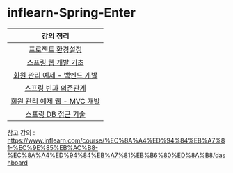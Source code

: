 # inflearn-Spring-Enter

|강의 정리|
|:---:|
|[프로젝트 환경설정](https://yeonx.tistory.com/entry/%ED%94%84%EB%A1%9C%EC%A0%9D%ED%8A%B8-%ED%99%98%EA%B2%BD%EC%84%A4%EC%A0%95)|
|[스프링 웹 개발 기초](https://yeonx.tistory.com/entry/%EC%8A%A4%ED%94%84%EB%A7%81-%EC%9B%B9-%EA%B0%9C%EB%B0%9C-%EA%B8%B0%EC%B4%88)|
|[회원 관리 예제 - 백엔드 개발](https://yeonx.tistory.com/entry/%ED%9A%8C%EC%9B%90-%EA%B4%80%EB%A6%AC-%EC%98%88%EC%A0%9C-%EB%B0%B1%EC%97%94%EB%93%9C-%EA%B0%9C%EB%B0%9C)|
|[스프링 빈과 의존관계](https://yeonx.tistory.com/entry/%EC%8A%A4%ED%94%84%EB%A7%81-%EB%B9%88%EA%B3%BC-%EC%9D%98%EC%A1%B4%EA%B4%80%EA%B3%84)|
|[회원 관리 예제 웹 - MVC 개발](https://yeonx.tistory.com/entry/%ED%9A%8C%EC%9B%90-%EA%B4%80%EB%A6%AC-%EC%98%88%EC%A0%9C-%EC%9B%B9-MVC-%EA%B0%9C%EB%B0%9C)|
|[스프링 DB 접근 기술](https://yeonx.tistory.com/entry/%EC%8A%A4%ED%94%84%EB%A7%81-DB-%EC%A0%91%EA%B7%BC-%EA%B8%B0%EC%88%A0)|

참고 강의 : https://www.inflearn.com/course/%EC%8A%A4%ED%94%84%EB%A7%81-%EC%9E%85%EB%AC%B8-%EC%8A%A4%ED%94%84%EB%A7%81%EB%B6%80%ED%8A%B8/dashboard
